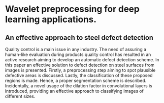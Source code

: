 # Wavelet preprocessing for deep learning applications.
## An effective approach to steel defect detection
Quality control is a main issue in any industry. 
The need of assuring a human-like evaluation during products quality control has resulted in an active research aiming to develop an automatic defect detection scheme.
In this paper an effective solution to defect detection on steel surfaces from images is presented. 
Firstly, a preprocessing step aiming to spot plausible defective areas is discussed. 
Lastly, the classification of these proposed regions is made. Hence, a proper segmentation scheme is described. 
Incidentally, a novel usage of the dilation factor in convolutional layers is introduced, providing an effective approach to classifying images of different sizes.
